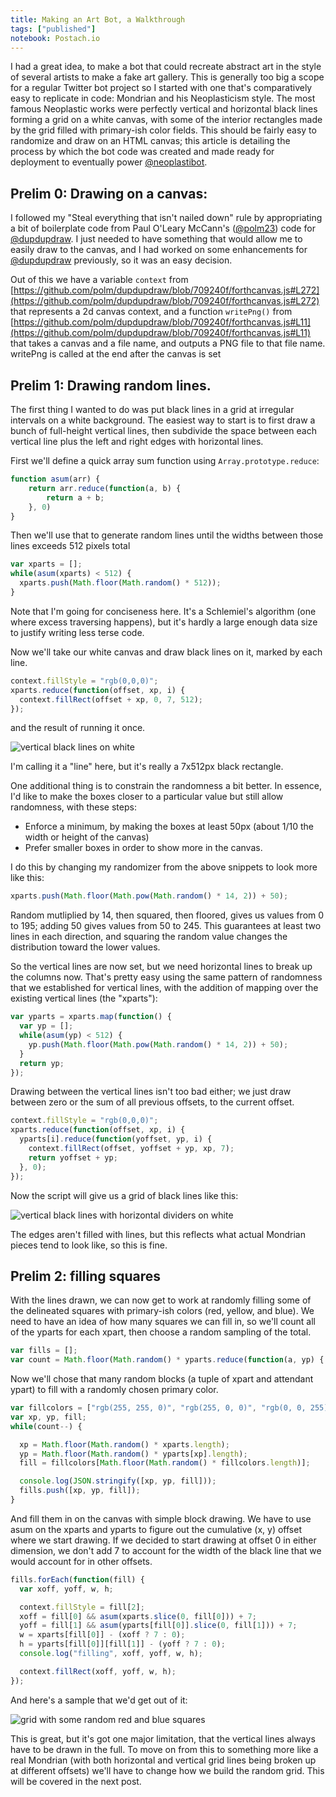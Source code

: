 ```yaml
---
title: Making an Art Bot, a Walkthrough
tags: ["published"]
notebook: Postach.io
---
```


I had a great idea, to make a bot that could recreate abstract art in the style of several artists to make a fake art gallery.  This is generally too big a scope for a regular Twitter bot project so I started with one that's comparatively easy to replicate in code: Mondrian and his Neoplasticism style.  The most famous Neoplastic works were perfectly vertical and horizontal black lines forming a grid on a white canvas, with some of the interior rectangles made by the grid filled with primary-ish color fields.  This should be fairly easy to randomize and draw on an HTML canvas; this article is detailing the process by which the bot code was created and made ready for deployment to eventually power [@neoplastibot](https://twitter.com/neoplastibot).

## Prelim 0: Drawing on a canvas:

I followed my "Steal everything that isn't nailed down" rule by appropriating a bit of boilerplate code from Paul O'Leary McCann's ([@polm23](https://twitter.com/polm23)) code for [@dupdupdraw](https://twitter.com/dupdupdraw). I just needed to have something that would allow me to easily draw to the canvas, and I had worked on some enhancements for [@dupdupdraw](https://twitter.com/dupdupdraw) previously, so it was an easy decision.

Out of this we have a variable `context` from [https://github.com/polm/dupdupdraw/blob/709240f/forthcanvas.js#L272](https://github.com/polm/dupdupdraw/blob/709240f/forthcanvas.js#L272) that represents a 2d canvas context, and a function `writePng()` from [https://github.com/polm/dupdupdraw/blob/709240f/forthcanvas.js#L11](https://github.com/polm/dupdupdraw/blob/709240f/forthcanvas.js#L11) that takes a canvas and a file name, and outputs a PNG file to that file name. writePng is called at the end after the canvas is set

## Prelim 1: Drawing random lines.

The first thing I wanted to do was put black lines in a grid at irregular intervals on a white background. The easiest way to start is to first draw a bunch of full-height vertical lines, then subdivide the space between each vertical line plus the left and right edges with horizontal lines.

First we'll define a quick array sum function using `Array.prototype.reduce`:

```javascript
function asum(arr) {
    return arr.reduce(function(a, b) {
        return a + b;
    }, 0)
}

```

Then we'll use that to generate random lines until the widths between those lines exceeds 512 pixels total

```javascript
var xparts = [];
while(asum(xparts) < 512) {
  xparts.push(Math.floor(Math.random() * 512));
}

```

Note that I'm going for conciseness here. It's a Schlemiel's algorithm (one where excess traversing happens), but it's hardly a large enough data size to justify writing less terse code.

Now we'll take our white canvas and draw black lines on it, marked by each line.

```javascript
context.fillStyle = "rgb(0,0,0)";
xparts.reduce(function(offset, xp, i) {
  context.fillRect(offset + xp, 0, 7, 512);
});

```

and the result of running it once.

![vertical black lines on white](/images/randrian.2015-03-02T23:33:27.349Z.png)
<!--en-media type="image/png" hash="82ee407ab119981d06cc16d146caea60"/-->

I'm calling it a "line" here, but it's really a 7x512px black rectangle. 

One additional thing is to constrain the randomness a bit better.  In essence, I'd like to make the boxes closer to a particular value but still allow randomness, with these steps:
* Enforce a minimum, by making the boxes at least 50px (about 1/10 the width or height of the canvas)
* Prefer smaller boxes in order to show more in the canvas.

I do this by changing my randomizer from the above snippets to look more like this:

```javascript
xparts.push(Math.floor(Math.pow(Math.random() * 14, 2)) + 50);
```

Random mutliplied by 14, then squared, then floored, gives us values from 0 to 195; adding 50 gives values from 50 to 245.  This guarantees at least two lines in each direction, and squaring the random value changes the distribution toward the lower values.


So the vertical lines are now set, but we need horizontal lines to break up the columns now. That's pretty easy using the same pattern of randomness that we established for vertical lines, with the addition of mapping over the existing vertical lines (the "xparts"):

```javascript
var yparts = xparts.map(function() {
  var yp = [];
  while(asum(yp) < 512) {
    yp.push(Math.floor(Math.pow(Math.random() * 14, 2)) + 50);
  }
  return yp;
});
```

Drawing between the vertical lines isn't too bad either; we just draw between zero or the sum of all previous offsets, to the current offset.

```javascript
context.fillStyle = "rgb(0,0,0)";
xparts.reduce(function(offset, xp, i) {
  yparts[i].reduce(function(yoffset, yp, i) {
    context.fillRect(offset, yoffset + yp, xp, 7);
    return yoffset + yp;
  }, 0);
});
```

Now the script will give us a grid of black lines like this:

![vertical black lines with horizontal dividers on white](/images/randrian.2015-02-28T00:51:08.063Z.png)
<!--en-media type="image/png" style="height: auto;" hash="14fbd66dfae7ec4611b67d86d107c5eb"/-->

The edges aren't filled with lines, but this reflects what actual Mondrian pieces tend to look like, so this is fine.

## Prelim 2: filling squares

With the lines drawn, we can now get to work at randomly filling some of the delineated squares with primary-ish colors (red, yellow, and blue).  We need to have an idea of how many squares we can fill in, so we'll count all of the yparts for each xpart, then choose a random sampling of the total.

```javascript
var fills = [];
var count = Math.floor(Math.random() * yparts.reduce(function(a, yp) { return a + yp.length; }, 0) / 2) + 1;
```

Now we'll chose that many random blocks (a tuple of xpart and attendant ypart) to fill with a randomly chosen primary color.

```javascript
var fillcolors = ["rgb(255, 255, 0)", "rgb(255, 0, 0)", "rgb(0, 0, 255)"];
var xp, yp, fill;
while(count--) {

  xp = Math.floor(Math.random() * xparts.length);
  yp = Math.floor(Math.random() * yparts[xp].length);
  fill = fillcolors[Math.floor(Math.random() * fillcolors.length)];

  console.log(JSON.stringify([xp, yp, fill]));
  fills.push([xp, yp, fill]);
}
```

And fill them in on the canvas with simple block drawing.  We have to use asum on the xparts and yparts to figure out the cumulative (x, y) offset where we start drawing.  If we decided to start drawing at offset 0 in either dimension, we don't add 7 to account for the width of the black line that we would account for in other offsets.

```javascript
fills.forEach(function(fill) {
  var xoff, yoff, w, h;

  context.fillStyle = fill[2];
  xoff = fill[0] && asum(xparts.slice(0, fill[0])) + 7;
  yoff = fill[1] && asum(yparts[fill[0]].slice(0, fill[1])) + 7;
  w = xparts[fill[0]] - (xoff ? 7 : 0);
  h = yparts[fill[0]][fill[1]] - (yoff ? 7 : 0);
  console.log("filling", xoff, yoff, w, h);

  context.fillRect(xoff, yoff, w, h);
});
```

And here's a sample that we'd get out of it:

![grid with some random red and blue squares](/images/randrian.2015-02-13T20:49:11.378Z.png)

This is great, but it's got one major limitation, that the vertical lines always have to be drawn in the full.  To move on from this to something more like a real Mondrian (with both horizontal and vertical grid lines being broken up at different offsets) we'll have to change how we build the random grid.  This will be covered in the next post.

